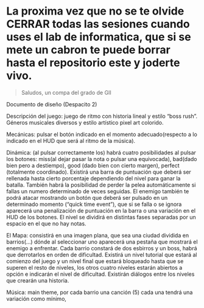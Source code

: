 # La proxima vez que no se te olvide CERRAR todas las sesiones cuando uses el lab de informatica, que si se mete un cabron te puede borrar hasta el repositorio este y joderte vivo.
  > Saludos, un compa del grado de GII


Documento de diseño (Despacito 2)

Descripción del juego: juego de ritmo con historia lineal  y  estilo “boss rush”.
Géneros musicales diversos y estilo artístico pixel art colorido.

Mecánicas: pulsar el botón indicado en el momento adecuado(respecto a lo indicado en el HUD que será al ritmo de la música).

Dinámica:  (al pulsar correctamente los) habrá cuatro posibilidades al pulsar los botones: miss(al dejar pasar la nota o pulsar una equivocada), bad(dado bien pero a destiempo), good (dado bien con cierto margen), perfect (totalmente coordinado). Existirá una barra de puntuación que deberá ser rellenada hasta cierto porcentaje dependiendo del nivel para ganar la batalla. También habrá la posibilidad de perder la pelea automáticamente si fallas un numero determinado de veces seguidas. El enemigo también te podrá atacar mostrando un botón que deberá ser pulsado en un determinado momento (“quick time event”), que si se falla o se ignora aparecerá una penalización de puntuación en la barra o una variación en el HUD de los botones.
El nivel se dividirá en distintas fases separadas por un espacio en el que no hay notas.


El Mapa: consistirá en una imagen plana, que sea una ciudad dividida en barrios(…) dónde al seleccionar uno aparecerá una pestaña que mostrará el enemigo a enfrentar. Cada barrio constará de dos esbirros y un boss, habrá que derrotarlos en orden de dificultad. Existirá un nivel tutorial que estará al comienzo del juego y un nivel final que estará bloqueado hasta que se superen el resto de niveles, los otros cuatro niveles estarán abiertos a opción e indicarán el nivel de dificultad. Existirán diálogos entre los niveles que crearán una historia.

Música: main theme, por cada barrio una canción (5) cada una tendrá una variación como mínimo, 



